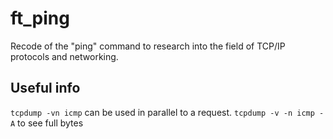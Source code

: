 # ft_ping
Recode of the "ping" command to research into the field of TCP/IP protocols and networking.

## Useful info
`tcpdump -vn icmp` can be used in parallel to a request.
`tcpdump -v -n icmp -A` to see full bytes
